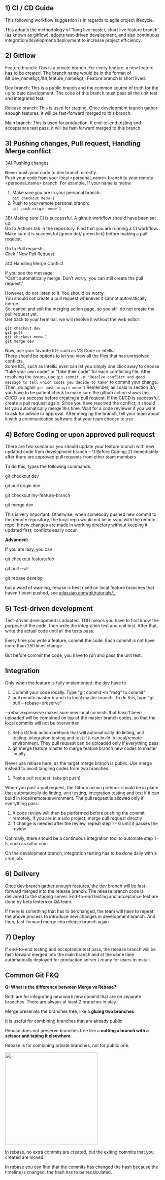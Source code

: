 ## 1) CI / CD Guide

This following workflow suggestion is in regards to agile project lifecycle.

This adopts the methodology of &quot;long live master, short live feature branch&quot; (as known as gitflow), adopts test-driven development, and also continuous integration/development/deployment to increase project efficiency.

## 2) Gitflow

Feature branch: This is a private branch. For every feature, a new feature has to be created. The branch name would be in the format of \&lt;dev\_name\&gt;/\&lt;feature\_name\&gt;. Feature branch is short lived.

Dev branch: This is a public branch and the common source of truth for the up to date development. The code of this branch must pass all the unit test and integrated test.

Release branch: This is used for staging. Once development branch gather enough features, it will be fast-forward merged to this branch.

Main branch: This is used for production. If end-to-end testing and acceptance test pass, it will be fast-forward merged to this branch.

## 3) Pushing changes, Pull request, Handling Merge conflict

3A) Pushing changes 

Never push your code to dev branch directly.  
Push your code from your local <personal_name> branch to your remote <personal_name> branch. 
For example, If your name is meow. 
1) Make sure you are in your personal branch:  
```git checkout meow-1 ```
2) Push to your remote personal branch:  
```git push origin meow-1```

3B) Making sure CI is successful. 
A github workflow should have been set up.  
Go to Actions tab in the repository. 
Find that you are running a CI workflow.  
Make sure it is successful (green dot/ green tick) before making a pull request. 

Go to Pull requests.  
Click "New Pull Request. 

3C) Handling Merge Conflict

If you see the message:  
"Can’t automatically merge. Don’t worry, you can still create the pull request."  

However, do not listen to it. You should be worry.   
You should not create a pull request whenever it cannot automatically merge.   
So, cancel and exit the merging action page, so you still do not create the pull request yet.  
Get back to your terminal, we will resolve it without the web editor:  
```
git checkout dev
git pull
git checkout meow-1
git merge dev
```
  
Now, use your favorite IDE such as VS Code or IntelliJ.  
There should be options to let you view all the files that has unresolved conflicts.  
Some IDE, such as IntelliJ even can let you simply one click away to choose "take your own code" or "take their code" for each conflicting file.
After resolving the issues, use 
```git commit -m "Resolve conflict and good message to tell which codes you decide to take"```
to commit your change.
Then, do again 
```git push origin meow-1```
Remember, as I said in section 3A, you have to be patient check to make sure the githab action shows the CI/CD is a success before creating a pull request.
If the CI/CD is successful, create a pull request again. 
Since you have resolved the conflict, it should let you automatically merge this time.
Wait for a code reviewer if you want to ask for advice or approval.
After merging the branch, tell your team about it with a communication software that your team choose to use


## 4) Before Coding or upon approved pull request

There are two scenarios you should update your feature branch with new updated code from development branch – 1) Before Coding; 2) Immediately after there are approved pull requests from other team members

To do this, types the following commands:

git checkout dev

git pull origin dev

git checkout my-feature-branch

git merge dev

This is very important. Otherwise, when somebody pushed new commit to the remote repository, the local repo would not be in sync with the remote repo. If new changes are made in working directory without keeping it updated first, conflicts easily occur.

**Advanced:**

If you are lazy, you can

git checkout feature/foo

git pull --all

git rebase develop

but a word of warning, rebase is best used on local feature branches that haven&#39;t been pushed, see [atlassian.com/git/tutorials/…](https://www.atlassian.com/git/tutorials/merging-vs-rebasing#the-golden-rule-of-rebasing)

## 5) Test-driven development

Test-driven development is adopted. TDD means you have to first know the purpose of the code, then write the integration test and unit test. After that, write the actual code until all the tests pass.

Every time you write a feature, commit the code. Each commit is not have more than 250 lines change.

But before commit the code, you have to run and pass the unit test.

## Integration

Only when the feature is fully implemented, the dev have to

1. Commit your code locally. Type &quot;git commit -m &quot;msg&quot; to commit&quot;
2. pull remote master branch to local master branch. To do this, type &quot;git pull --rebase=preserve&quot;

--rebase=preserve makes sure new local commits that hasn&#39;t been uploaded will be combined on top of the master branch codes, so that the local commits will not be overwritten

1. Set a Github action prehook that will automatically do linting, unit testing, integration testing and test if it can build in local/remote environment. They pull request can be uploaded only if everything pass.
2. git merge feature master to merge feature branch new codes to master locally.

Never use rebase here, as the target merge branch is public. Use merge instead to avoid tangling codes from two branches

1. Post a pull request. (aka git push)

When you post a pull request, the Github action prehook should be in place that automatically do linting, unit testing, integration testing and test if it can build in local/remote environment. The pull request is allowed only if everything pass.

1. A code review will then be performed before pushing the commit remotely. If you are in a solo project, merge pull request directly
2. If change is needed after the review, repeat step 1 - 6 until it passes the review.

Optimally, there should be a continuous integration tool to automate step 1 - 5, such as rultor.com

On the development branch, integration testing has to be done daily with a cron job.

## 6) Delivery

Once dev branch gather enough features, the dev branch will be fast-forward merged into the release branch. The release branch code is delivered to the staging server. End-to-end testing and acceptance test are done by beta testers or QA team.

If there is something that has to be changed, the team will have to repeat the above process to introduce new changes in development branch. And then, fast-forward merge into release branch again

## 7) Deploy

If end-to-end testing and acceptance test pass, the release branch will be fast-forward merged into the main branch and at the same time automatically deployed for production server / ready for users to install.

## Common Git F&Q

**Q: What is the difference between Merge vs Rebase?**

Both are for integrating new work new commit that are on separate branches. There are always at least 2 branches in play.

Merge preserves the branches tree, like a **gluing two branches**.

It is useful for combining branches that are already public

Rebase does not preserve branches tree like a **cutting a branch with a scissor and taping it elsewhere**.

Rebase is for combining private branches, not for public one.

<img src="https://github.com/psfr937/version-control-guide/blob/master/merge_and_rebase_illustration.jpg?raw=true" width="300" />

In rebase, no extra commits are created, but the exiting commits that you created are moved.

In rebase you can find that the commits has changed the hash because the timeline is changed, the hash has to be recalculated.
